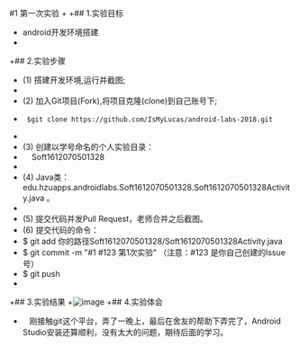 #1 第一次实验
 + 
 +## 1.实验目标
 + android开发环境搭建
 + 
 +## 2.实验步骤
 + (1) 搭建开发环境,运行并截图;
 + 
 + (2) 加入Git项目(Fork),将项目克隆(clone)到自己账号下;
 +      $git clone https://github.com/IsMyLucas/android-labs-2018.git
 +      
 + (3) 创建以学号命名的个人实验目录：
 +     Soft1612070501328
 +      
 + (4) Java类：edu.hzuapps.androidlabs.Soft1612070501328.Soft1612070501328Activity.java 。
 + 
 + (5) 提交代码并发Pull Request，老师合并之后截图。
 + (6) 提交代码的命令：
 +  $ git add 你的路径Soft1612070501328/Soft1612070501328Activity.java
 +  $ git commit -m "#1 #123 第1次实验" （注意：#123 是你自己创建的Issue号）
 +  $ git push
 +
 +## 3.实验结果
 +![image](https://raw.githubusercontent.com/IsMyLucas/android-labs-2018/master/Soft1612070501328/Soft1612070501328.png)
 +## 4.实验体会
 +    刚接触git这个平台，弄了一晚上，最后在舍友的帮助下弄完了，Android Studio安装还算顺利，没有太大的问题，期待后面的学习。
